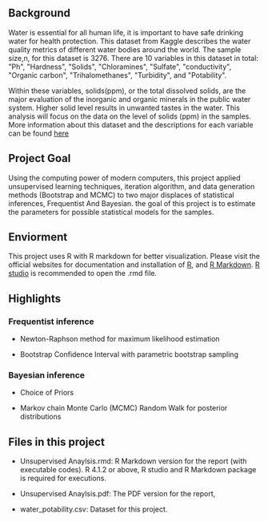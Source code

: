 ## Background
Water is essential for all human life, it is important to have safe drinking water for health protection. This dataset from Kaggle describes the water quality metrics of different water bodies around the world. The sample size,n, for this dataset is 3276. There are 10 variables in this dataset in total: "Ph", "Hardness", "Solids", "Chloramines", "Sulfate", "conductivity", "Organic carbon", "Trihalomethanes", "Turbidity", and "Potability".

Within these variables, solids(ppm), or the total dissolved solids, are the major evaluation of the inorganic and organic minerals in the public water system. Higher solid level results in unwanted tastes in the water. This analysis will focus on the data on the level of solids (ppm) in the samples. More information about this dataset and the descriptions for each variable can be found [here](https://www.kaggle.com/adityakadiwal/water-potability?select=water_potability.csv)

## Project Goal
Using the computing power of modern computers,  this project applied unsupervised learning techniques, iteration algorithm, and data generation methods (Bootstrap and MCMC) to two major displaces of statistical inferences, Frequentist And Bayesian. the goal of this project is to estimate the parameters for possible statistical models for the samples.

## Enviorment
This project uses R with R markdown for better visualization. Please visit the official websites for documentation and installation of [R](https://www.r-project.org/), and [R Markdown](https://rmarkdown.rstudio.com/). [R studio](https://www.rstudio.com/) is recommended to open the .rmd file.

## Highlights
### Frequentist inference
- Newton-Raphson method for maximum likelihood estimation

- Bootstrap Confidence Interval with parametric bootstrap sampling

### Bayesian inference
- Choice of Priors

- Markov chain Monte Carlo (MCMC) Random Walk for posterior distributions

## Files in this project
- Unsupervised Anaylsis.rmd: R Markdown version for the report (with executable codes). R 4.1.2 or above, R studio and R Markdown package is required for executions.

- Unsupervised Anaylsis.pdf: The PDF version for the report,

- water_potability.csv: Dataset for this project.



 
 

